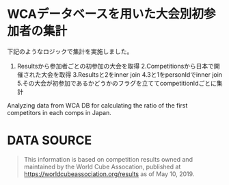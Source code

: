 # WCAデータベースを用いた大会別初参加者の集計

下記のようなロジックで集計を実施しました。

1. Resultsから参加者ごとの初参加の大会を取得
2.Competitionsから日本で開催された大会を取得
3.Resultsと2をinner join
4.3と1をpersonIdでinner join
5.その大会が初参加であるかどうかのフラグを立ててcompetitionIdごとに集計

Analyzing data from WCA DB for calculating the ratio of the first competitors in each comps in Japan.

# DATA SOURCE
> This information is based on competition results owned and maintained by the
> World Cube Assocation, published at https://worldcubeassociation.org/results
> as of May 10, 2019.
